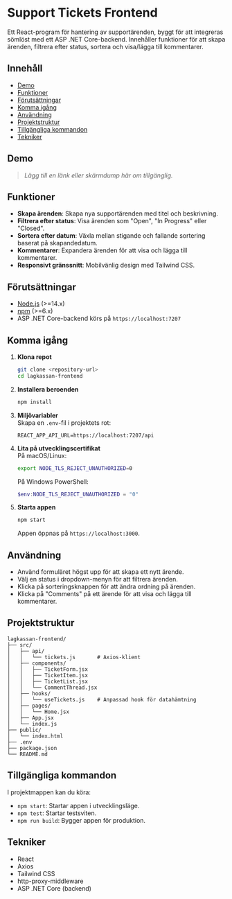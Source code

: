 # Support Tickets Frontend

Ett React-program för hantering av supportärenden, byggt för att integreras sömlöst med ett ASP .NET Core-backend. Innehåller funktioner för att skapa ärenden, filtrera efter status, sortera och visa/lägga till kommentarer.

## Innehåll
- [Demo](#demo)
- [Funktioner](#funktioner)
- [Förutsättningar](#förutsättningar)
- [Komma igång](#komma-igång)
- [Användning](#användning)
- [Projektstruktur](#projektstruktur)
- [Tillgängliga kommandon](#tillgängliga-kommandon)
- [Tekniker](#tekniker)

## Demo
> _Lägg till en länk eller skärmdump här om tillgänglig._

## Funktioner
- **Skapa ärenden**: Skapa nya supportärenden med titel och beskrivning.
- **Filtrera efter status**: Visa ärenden som "Open", "In Progress" eller "Closed".
- **Sortera efter datum**: Växla mellan stigande och fallande sortering baserat på skapandedatum.
- **Kommentarer**: Expandera ärenden för att visa och lägga till kommentarer.
- **Responsivt gränssnitt**: Mobilvänlig design med Tailwind CSS.

## Förutsättningar
- [Node.js](https://nodejs.org/) (>=14.x)
- [npm](https://www.npmjs.com/) (>=6.x)
- ASP .NET Core-backend körs på `https://localhost:7207`

## Komma igång

1. **Klona repot**  
   ```bash
   git clone <repository-url>
   cd lagkassan-frontend
   ```

2. **Installera beroenden**  
   ```bash
   npm install
   ```

3. **Miljövariabler**  
   Skapa en `.env`-fil i projektets rot:
   ```
   REACT_APP_API_URL=https://localhost:7207/api
   ```

4. **Lita på utvecklingscertifikat**  
   På macOS/Linux:
   ```bash
   export NODE_TLS_REJECT_UNAUTHORIZED=0
   ```
   På Windows PowerShell:
   ```powershell
   $env:NODE_TLS_REJECT_UNAUTHORIZED = "0"
   ```

5. **Starta appen**  
   ```bash
   npm start
   ```
   Appen öppnas på `https://localhost:3000`.

## Användning
- Använd formuläret högst upp för att skapa ett nytt ärende.
- Välj en status i dropdown-menyn för att filtrera ärenden.
- Klicka på sorteringsknappen för att ändra ordning på ärenden.
- Klicka på "Comments" på ett ärende för att visa och lägga till kommentarer.

## Projektstruktur
```
lagkassan-frontend/
├── src/
│   ├── api/
│   │   └── tickets.js       # Axios-klient
│   ├── components/
│   │   ├── TicketForm.jsx
│   │   ├── TicketItem.jsx
│   │   ├── TicketList.jsx
│   │   └── CommentThread.jsx
│   ├── hooks/
│   │   └── useTickets.js    # Anpassad hook för datahämtning
│   ├── pages/
│   │   └── Home.jsx
│   ├── App.jsx
│   └── index.js
├── public/
│   └── index.html
├── .env
├── package.json
└── README.md
```

## Tillgängliga kommandon
I projektmappen kan du köra:
- `npm start`: Startar appen i utvecklingsläge.
- `npm test`: Startar testsviten.
- `npm run build`: Bygger appen för produktion.

## Tekniker
- React
- Axios
- Tailwind CSS
- http-proxy-middleware
- ASP .NET Core (backend)
